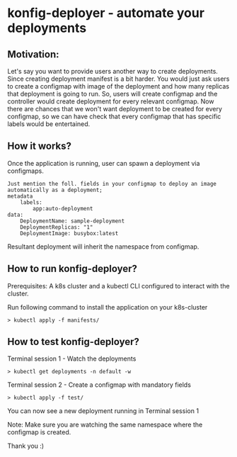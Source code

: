 # konfig-deployer - automate your deployments

## Motivation: 

Let's say you want to provide users another way to create deployments. Since creating deployment manifest is a bit harder. You would just ask users to create a configmap with image of the deployment and how many replicas that deployment is going to run. So, users will create configmap and the controller would create deployment for every relevant configmap. Now there are chances that we won't want deployment to be created for every configmap, so we can have check that every configmap that has specific labels would be entertained.

## How it works?

Once the application is running, user can spawn a deployment via configmaps. 

``` {.sourceCode .bash}
Just mention the foll. fields in your configmap to deploy an image automatically as a deployment;
metadata
    labels: 
        app:auto-deployment
data: 
    DeploymentName: sample-deployment
    DeploymentReplicas: "1"
    DeploymentImage: busybox:latest
```

Resultant deployment will inherit the namespace from configmap.

## How to run konfig-deployer?

Prerequisites: A k8s cluster and a kubectl CLI configured to interact with the cluster.

Run following command to install the application on your k8s-cluster

``` {.sourceCode .bash}
> kubectl apply -f manifests/
```

## How to test konfig-deployer?

Terminal session 1 - Watch the deployments

``` {.sourceCode .bash}
> kubectl get deployments -n default -w
```

Terminal session 2 - Create a configmap with mandatory fields

``` {.sourceCode .bash}
> kubectl apply -f test/
```
You can now see a new deployment running in Terminal session 1

Note: Make sure you are watching the same namespace where the configmap is created.

Thank you :)
